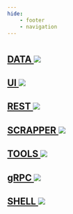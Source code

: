 ```yaml
---
hide:
    - footer
    - navigation
---
```


#

## [DATA ![](/static/icons/link18.svg)](/projects/data)


## [UI ![](/static/icons/link18.svg)](/projects/ui)


## [REST ![](/static/icons/link18.svg)](/projects/rest)


## [SCRAPPER ![](/static/icons/link18.svg)](/projects/scrapper)


## [TOOLS ![](/static/icons/link18.svg)](/projects/tools)


## [gRPC ![](/static/icons/link18.svg)](/projects/grpc)


## [SHELL ![](/static/icons/link18.svg)](/projects/shell)
